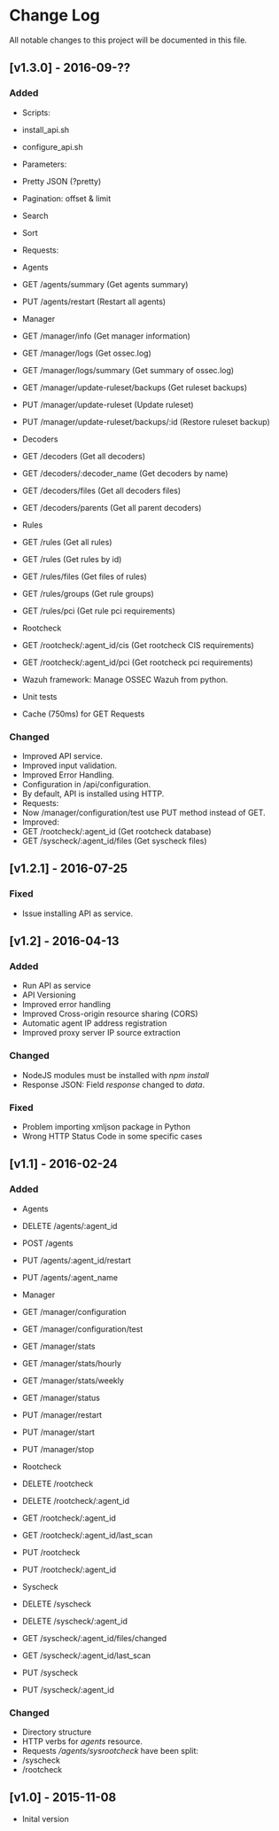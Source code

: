 # Change Log
All notable changes to this project will be documented in this file.

## [v1.3.0] - 2016-09-??
### Added
- Scripts:
 - install_api.sh
 - configure_api.sh
- Parameters:
 - Pretty JSON (?pretty)
 - Pagination: offset & limit
 - Search
 - Sort
- Requests:
 - Agents
  - GET /agents/summary (Get agents summary)
  - PUT /agents/restart (Restart all agents)
 - Manager
  - GET /manager/info (Get manager information)
  - GET /manager/logs (Get ossec.log)
  - GET /manager/logs/summary (Get summary of ossec.log)
  - GET /manager/update-ruleset/backups (Get ruleset backups)
  - PUT /manager/update-ruleset (Update ruleset)
  - PUT /manager/update-ruleset/backups/:id (Restore ruleset backup)
 - Decoders
  - GET /decoders (Get all decoders)
  - GET /decoders/:decoder_name (Get decoders by name)
  - GET /decoders/files (Get all decoders files)
  - GET /decoders/parents (Get all parent decoders)
 - Rules
  - GET /rules (Get all rules)
  - GET /rules (Get rules by id)
  - GET /rules/files (Get files of rules)
  - GET /rules/groups (Get rule groups)
  - GET /rules/pci (Get rule pci requirements)
 - Rootcheck
  - GET /rootcheck/:agent_id/cis (Get rootcheck CIS requirements)
  - GET /rootcheck/:agent_id/pci (Get rootcheck pci requirements)

- Wazuh framework: Manage OSSEC Wazuh from python.
- Unit tests
- Cache (750ms) for GET Requests

### Changed
- Improved API service.
- Improved input validation.
- Improved Error Handling.
- Configuration in /api/configuration.
- By default, API is installed using HTTP.
- Requests:
 - Now /manager/configuration/test use PUT method instead of GET.
 - Improved:
  - GET /rootcheck/:agent_id (Get rootcheck database)
  - GET /syscheck/:agent_id/files (Get syscheck files)


## [v1.2.1] - 2016-07-25
### Fixed
- Issue installing API as service.


## [v1.2] - 2016-04-13
### Added
- Run API as service
- API Versioning
- Improved error handling
- Improved Cross-origin resource sharing (CORS)
- Automatic agent IP address registration
- Improved proxy server IP source extraction

### Changed
- NodeJS modules must be installed with *npm install*
- Response JSON: Field *response* changed to *data*.

### Fixed
- Problem importing xmljson package in Python
- Wrong HTTP Status Code in some specific cases


## [v1.1] - 2016-02-24
### Added
- Agents
 - DELETE /agents/:agent_id
 - POST /agents
 - PUT /agents/:agent_id/restart
 - PUT /agents/:agent_name

- Manager
 - GET /manager/configuration
 - GET /manager/configuration/test
 - GET /manager/stats
 - GET /manager/stats/hourly
 - GET /manager/stats/weekly
 - GET /manager/status
 - PUT /manager/restart
 - PUT /manager/start
 - PUT /manager/stop

- Rootcheck
 - DELETE /rootcheck
 - DELETE /rootcheck/:agent_id
 - GET /rootcheck/:agent_id
 - GET /rootcheck/:agent_id/last_scan
 - PUT /rootcheck
 - PUT /rootcheck/:agent_id

- Syscheck
 - DELETE /syscheck
 - DELETE /syscheck/:agent_id
 - GET /syscheck/:agent_id/files/changed
 - GET /syscheck/:agent_id/last_scan
 - PUT /syscheck
 - PUT /syscheck/:agent_id


### Changed
- Directory structure
- HTTP verbs for *agents* resource.
- Requests */agents/sysrootcheck* have been split:
 - /syscheck
 - /rootcheck


## [v1.0] - 2015-11-08
- Inital version
